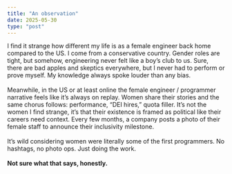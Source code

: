 ```yaml
---
title: "An observation"  
date: 2025-05-30 
type: "post"  
---
```


I find it strange how different my life is as a female engineer back home compared to the US. I come from a conservative country. Gender roles are tight, but somehow, engineering never felt like a boy’s club to us. Sure, there are bad apples and skeptics everywhere, but I never had to perform or prove myself. My knowledge always spoke louder than any bias.
<br><br>
Meanwhile, in the US or at least online the female engineer / programmer narrative feels like it’s always on replay. Women share their stories and the same chorus follows: performance, “DEI hires,” quota filler. It’s not the women I find strange, it’s that their existence is framed as political like their careers need context. Every few months, a company posts a photo of their female staff to announce their inclusivity milestone.
<br><br>
It’s wild considering women were literally some of the first programmers. No hashtags, no photo ops. Just doing the work.
<br><br>
**Not sure what that says, honestly.**